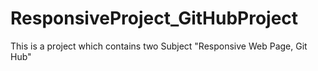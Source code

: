 # ResponsiveProject_GitHubProject
This is a project which contains two Subject "Responsive Web Page, Git Hub"

